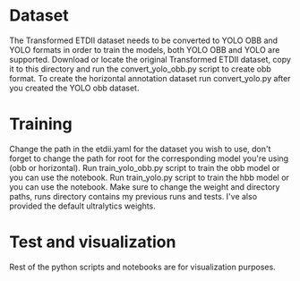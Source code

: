 # Dataset
The Transformed ETDII dataset needs to be converted to YOLO OBB and YOLO formats in order to train the models, both YOLO OBB and YOLO are supported.
Download or locate the original Transformed ETDII dataset, copy it to this directory and run the convert_yolo_obb.py script to create obb format. 
To create the horizontal annotation dataset run convert_yolo.py after you created the YOLO obb dataset.

# Training 
Change the path in the etdii.yaml for the dataset you wish to use, don't forget to change the path for root for the corresponding model you're using (obb or horizontal).
Run train_yolo_obb.py script to train the obb model or you can use the notebook.
Run train_yolo.py script to train the hbb model or you can use the notebook.
Make sure to change the weight and directory paths, runs directory contains my previous runs and tests. I've also provided the default ultralytics weights.

# Test and visualization
Rest of the python scripts and notebooks are for visualization purposes.
